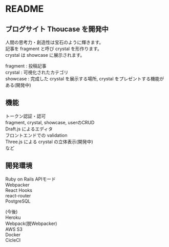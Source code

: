 # README

## ブログサイト Thoucase を開発中

人間の思考力・創造性は宝石のように輝きます。  
記事を fragment と呼び crystal を形作ります。  
crystal は showcase に展示されます。

fragment : 投稿記事  
crystal : 可視化されたカテゴリ  
showcase : 完成した crystal を展示する場所, crystal をプレゼントする機能がある(開発中)  

## 機能
トークン認証・認可  
fragment, crystal, showcase, userのCRUD  
Draft.js によるエディタ  
フロントエンドでの validation  
Three.js による crystal の立体表示(開発中)  
など

## 開発環境
Ruby on Rails APIモード  
Webpacker  
React Hooks  
react-router  
PostgreSQL  
  
(今後)  
Heroku  
Webpack(脱Webpacker)  
AWS S3  
Docker  
CicleCI  
